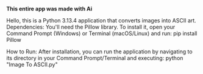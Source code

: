 **This entire app was made with Ai**

Hello, this is a Python 3.13.4 application that converts images into ASCII art. 
Dependencies:
You'll need the Pillow library. To install it, open your Command Prompt (Windows) or Terminal (macOS/Linux) and run: pip install Pillow

How to Run: 
After installation, you can run the application by navigating to its directory in your Command Prompt/Terminal and executing: python "Image To ASCII.py"
